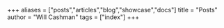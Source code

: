+++
aliases = ["posts","articles","blog","showcase","docs"]
title = "Posts"
author = "Will Cashman"
tags = ["index"]
+++
